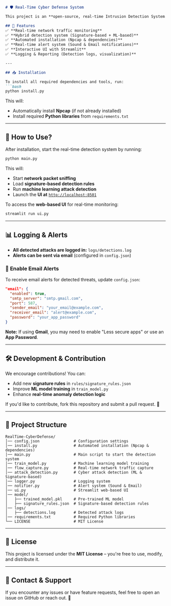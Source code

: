```md
# 🛡️ Real-Time Cyber Defense System

This project is an **open-source, real-time Intrusion Detection System (IDS)** that detects cyber attacks using **signature-based** and **machine learning-based** methods.

## 🚀 Features
✅ **Real-time network traffic monitoring**  
✅ **Hybrid detection system (Signature-based + ML-based)**  
✅ **Automated installation (Npcap & dependencies)**  
✅ **Real-time alert system (Sound & Email notifications)**  
✅ **Interactive UI with Streamlit**  
✅ **Logging & Reporting (Detection logs, visualization)**  

---

## 📥 Installation

To install all required dependencies and tools, run:
```bash
python install.py
```
This will:
- Automatically install **Npcap** (if not already installed)
- Install required **Python libraries** from `requirements.txt`

---

## 🎯 How to Use?

After installation, start the real-time detection system by running:
```bash
python main.py
```
This will:
- Start **network packet sniffing**
- Load **signature-based detection rules**
- Run **machine learning attack detection**
- Launch the **UI at** [`http://localhost:8501`](http://localhost:8501)

To access the **web-based UI** for real-time monitoring:
```bash
streamlit run ui.py
```

---

## 📊 Logging & Alerts

- **All detected attacks are logged in:** `logs/detections.log`
- **Alerts can be sent via email** (configured in `config.json`)

### 🔧 **Enable Email Alerts**
To receive email alerts for detected threats, update `config.json`:
```json
"email": {
  "enabled": true,
  "smtp_server": "smtp.gmail.com",
  "port": 587,
  "sender_email": "your_email@example.com",
  "receiver_email": "alert@example.com",
  "password": "your_app_password"
}
```
**Note:** If using **Gmail**, you may need to enable "Less secure apps" or use an **App Password**.

---

## 🛠️ Development & Contribution

We encourage contributions! You can:
- Add new **signature rules** in `rules/signature_rules.json`
- Improve **ML model training** in `train_model.py`
- Enhance **real-time anomaly detection logic**

If you'd like to contribute, fork this repository and submit a pull request. 🚀

---

## 📂 Project Structure

```
RealTime-CyberDefense/
│── config.json               # Configuration settings
│── install.py                # Automated installation (Npcap & dependencies)
│── main.py                   # Main script to start the detection system
│── train_model.py            # Machine learning model training
│── flow_capture.py           # Real-time network traffic capture
│── attack_detection.py       # Cyber attack detection (ML & Signature-based)
│── logger.py                 # Logging system
│── notifier.py               # Alert system (Sound & Email)
│── ui.py                     # Streamlit web-based UI
│── model/
│   ├── trained_model.pkl     # Pre-trained ML model
│   ├── signature_rules.json  # Signature-based detection rules
│── logs/
│   ├── detections.log        # Detected attack logs
│── requirements.txt          # Required Python libraries
└── LICENSE                   # MIT License
```

---

## 📝 License

This project is licensed under the **MIT License** – you're free to use, modify, and distribute it.

---

## 📧 Contact & Support

If you encounter any issues or have feature requests, feel free to open an issue on GitHub or reach out. 💬

